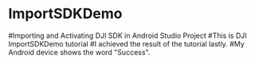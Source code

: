 # ImportSDKDemo
#Importing and Activating DJI SDK in Android Studio Project
#This is DJI ImportSDKDemo tutorial
#I achieved the result of the tutorial lastly.
#My Android device shows the word "Success".
